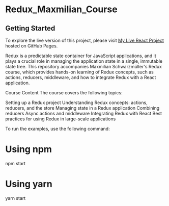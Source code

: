# Redux_Maxmilian_Course

## Getting Started

To explore the live version of this project, please visit [My Live React Project](https://a-basuony.github.io/Redux_Maxmilian_Course/) hosted on GitHub Pages.


Redux is a predictable state container for JavaScript applications, and it plays a crucial role in managing the application state in a single, immutable state tree. This repository accompanies Maxmilian Schwarzmüller's Redux course, which provides hands-on learning of Redux concepts, such as actions, reducers, middleware, and how to integrate Redux with a React application.

Course Content
The course covers the following topics:

Setting up a Redux project
Understanding Redux concepts: actions, reducers, and the store
Managing state in a Redux application
Combining reducers
Async actions and middleware
Integrating Redux with React
Best practices for using Redux in large-scale applications

To run the examples, use the following command:
# Using npm
npm start

# Using yarn
yarn start
